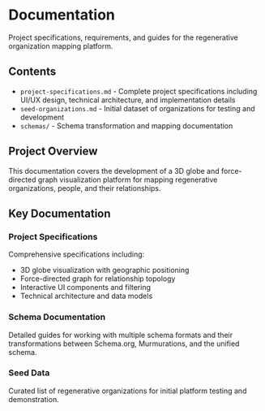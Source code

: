 # Documentation

Project specifications, requirements, and guides for the regenerative organization mapping platform.

## Contents

- `project-specifications.md` - Complete project specifications including UI/UX design, technical architecture, and implementation details
- `seed-organizations.md` - Initial dataset of organizations for testing and development
- `schemas/` - Schema transformation and mapping documentation

## Project Overview

This documentation covers the development of a 3D globe and force-directed graph visualization platform for mapping regenerative organizations, people, and their relationships.

## Key Documentation

### Project Specifications
Comprehensive specifications including:
- 3D globe visualization with geographic positioning
- Force-directed graph for relationship topology
- Interactive UI components and filtering
- Technical architecture and data models

### Schema Documentation
Detailed guides for working with multiple schema formats and their transformations between Schema.org, Murmurations, and the unified schema.

### Seed Data
Curated list of regenerative organizations for initial platform testing and demonstration.